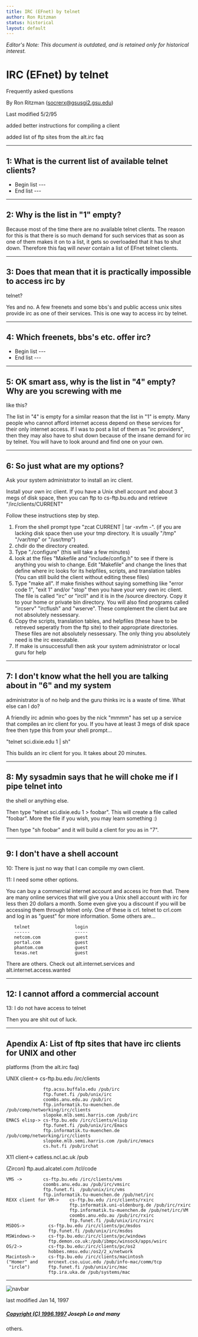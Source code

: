```yaml
---
title: IRC (EFnet) by telnet
author: Ron Ritzman
status: historical
layout: default
---
```


*Editor's Note: This document is outdated, and is retained only for historical interest.*


#  IRC (EFnet) by telnet

Frequently asked questions

By Ron Ritzman (socrerx@gsusgi2.gsu.edu)

Last modified 5/2/95

added better instructions for compiling a client

added list of ftp sites from the alt.irc faq

* * *

## 1: What is the current list of available telnet clients?

  * Begin list --- 
  * End list --- 

* * *

## 2: Why is the list in "1" empty?

Because most of the time there are no available telnet clients. The reason for
this is that there is so much demand for such services that as soon as one of
them makes it on to a list, it gets so overloaded that it has to shut down.
Therefore this faq will *never* contain a list of EFnet telnet clients.

* * *

## 3: Does that mean that it is practically impossible to access irc by
telnet?

Yes and no. A few freenets and some bbs's and public access unix sites provide
irc as one of their services. This is one way to access irc by telnet.

* * *

## 4: Which freenets, bbs's etc. offer irc?

  * Begin list --- 
  * End list --- 

* * *

## 5: OK smart ass, why is the list in "4" empty? Why are you screwing with me
like this?

The list in "4" is empty for a similar reason that the list in "1" is empty.
Many people who cannot afford internet access depend on these services for
their only internet access. If I was to post a list of them as "irc
providers", then they may also have to shut down because of the insane demand
for irc by telnet. You will have to look around and find one on your own.

* * *

## 6: So just what are my options?

Ask your system administrator to install an irc client.

Install your own irc client. If you have a Unix shell account and about 3 megs
of disk space, then you can ftp to cs-ftp.bu.edu and retrieve
"/irc/clients/CURRENT"

Follow these instructions step by step.

  1. From the shell prompt type "zcat CURRENT | tar -xvfm -". (if you are lacking disk space then use your tmp directory. It is usually "/tmp" "/var/tmp" or "/usr/tmp") 
  2. chdir do the directory created. 
  3. Type "./configure" (this will take a few minutes) 
  4. look at the files "Makefile and "include/config.h" to see if there is anything you wish to change. Edit "Makefile" and change the lines that define where irc looks for its helpfiles, scripts, and translation tables (You can still build the client without editing these files) 
  5. Type "make all". If make finishes without saying something like "error code 1", "exit 1" and/or "stop" then you have your very own irc client. The file is called "irc" or "ircII" and it is in the /source directory. Copy it to your home or private bin directory. You will also find programs called "ircserv" "ircflush" and "wserve". These complement the client but are not absolutely nessessary. 
  6. Copy the scripts, translation tables, and helpfiles (these have to be retreved seperatly from the ftp site) to their appropriate directories. These files are not absolutely nessessary. The only thing you absolutely need is the irc executable. 
  7. If make is unsuccessfull then ask your system administrator or local guru for help 

* * *

## 7: I don't know what the hell you are talking about in "6" and my system
administrator is of no help and the guru thinks irc is a waste of time. What
else can I do?

A friendly irc admin who goes by the nick "mmmm" has set up a service that
compiles an irc client for you. If you have at least 3 megs of disk space free
then type this from your shell prompt...

"telnet sci.dixie.edu 1 | sh"

This builds an irc client for you. It takes about 20 minutes.

* * *

##  8: My sysadmin says that he will choke me if I pipe telnet into

the shell or anything else.

Then type "telnet sci.dixie.edu 1 > foobar". This will create a file called
"foobar". More the file if you wish, you may learn something :)

Then type "sh foobar" and it will build a client for you as in "7".

* * *

##  9: I don't have a shell account

10: There is just no way that I can compile my own client.

11: I need some other options.

You can buy a commercial internet account and access irc from that. There are
many online services that will give you a Unix shell account with irc for less
then 20 dollars a month. Some even give you a discount if you will be
accessing them through telnet only. One of these is crl. telnet to crl.com and
log in as "guest" for more information. Some others are...

    
    
       telnet                 login
       ------                 -----
       netcom.com             guest
       portal.com             guest
       phantom.com            guest
       texas.net              guest
    

There are others. Check out alt.internet.services and
alt.internet.access.wanted

* * *

##  12: I cannot afford a commercial account

13: I do not have access to telnet

Then you are shit out of luck.

* * *

##  Apendix A: List of ftp sites that have irc clients for UNIX and other
platforms (from the alt.irc faq)

UNIX client-> cs-ftp.bu.edu /irc/clients

    
    
                  ftp.acsu.buffalo.edu /pub/irc
                  ftp.funet.fi /pub/unix/irc
                  coombs.anu.edu.au /pub/irc
                  ftp.informatik.tu-muenchen.de /pub/comp/networking/irc/clients
                  slopoke.mlb.semi.harris.com /pub/irc
    EMACS elisp-> cs-ftp.bu.edu /irc/clients/elisp
                  ftp.funet.fi /pub/unix/irc/Emacs
                  ftp.informatik.tu-muenchen.de /pub/comp/networking/irc/clients
                  slopoke.mlb.semi.harris.com /pub/irc/emacs
                  cs.hut.fi /pub/irchat
    

X11 client-> catless.ncl.ac.uk /pub

(Zircon) ftp.aud.alcatel.com /tcl/code

    
    
    VMS ->        cs-ftp.bu.edu /irc/clients/vms
                  coombs.anu.edu.au /pub/irc/vmsirc
                  ftp.funet.fi  /pub/unix/irc/vms
                  ftp.informatik.tu-muenchen.de /pub/net/irc
    REXX client for VM->    cs-ftp.bu.edu /irc/clients/rxirc
                            ftp.informatik.uni-oldenburg.de /pub/irc/rxirc
                            ftp.informatik.tu-muenchen.de /pub/net/irc/VM
                            coombs.anu.edu.au /pub/irc/rxirc
                            ftp.funet.fi /pub/unix/irc/rxirc
    MSDOS->         cs-ftp.bu.edu /irc/clients/pc/msdos
                    ftp.funet.fi /pub/unix/irc/msdos
    MSWindows->     cs-ftp.bu.edu:/irc/clients/pc/windows
                    ftp.demon.co.uk:/pub/ibmpc/winsock/apps/wsirc
    OS/2->          cs-ftp.bu.edu:/irc/clients/pc/os2
                    hobbes.nmsu.edu:/os2/2_x/network
    Macintosh->     cs-ftp.bu.edu /irc/clients/macintosh
    ("Homer" and    mrcnext.cso.uiuc.edu /pub/info-mac/comm/tcp
     "ircle")       ftp.funet.fi /pub/unix/irc/mac
                    ftp.ira.uka.de /pub/systems/mac
    

* * *

![navbar](/irchelp/Pix/ihnavbar.gif)

last modified Jan 14, 1997

##### [Copyright (C) 1996,1997](/irchelp/credit.html) Joseph Lo and many
others.

